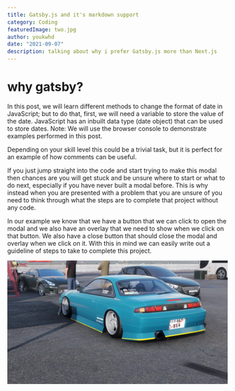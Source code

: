 ```yaml
---
title: Gatsby.js and it's markdown support
category: Coding
featuredImage: two.jpg
author: youkwhd
date: "2021-09-07"
description: talking about why i prefer Gatsby.js more than Next.js
---
```


# why gatsby?

In this post, we will learn different methods to change the format of date in JavaScript; but to do that, first, we will need a variable to store the value of the date. JavaScript has an inbuilt data type (date object) that can be used to store dates. Note: We will use the browser console to demonstrate examples performed in this post.


Depending on your skill level this could be a trivial task, but it is perfect for an example of how comments can be useful.

If you just jump straight into the code and start trying to make this modal then chances are you will get stuck and be unsure where to start or what to do next, especially if you have never built a modal before. This is why instead when you are presented with a problem that you are unsure of you need to think through what the steps are to complete that project without any code.

In our example we know that we have a button that we can click to open the modal and we also have an overlay that we need to show when we click on that button. We also have a close button that should close the modal and overlay when we click on it. With this in mind we can easily write out a guideline of steps to take to complete this project.

![image-plug](./two.jpg)